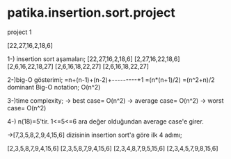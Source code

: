 # patika.insertion.sort.project
project 1

[22,27,16,2,18,6]

1-) insertion sort aşamaları;
[22,27,16,2,18,6]
[2,27,16,22,18,6]
[2,6,16,22,18,27]
[2,6,16,18,22,27]
[2,6,16,18,22,27]

2-)big-O gösterimi;
=n+(n-1)+(n-2)+---------+1
=(n*(n+1)/2)
=(n^2+n)/2
dominant Big-O notation;
O(n^2)

3-)time complexity;
-> best case= O(n^2)
-> average case= O(n^2)
-> worst case= O(n^2)

4-) n(18)=5'tir.
1<=5<=6 ara değer olduğundan average case'e girer.

->[7,3,5,8,2,9,4,15,6] dizisinin insertion sort'a göre ilk 4 adımı;

[2,3,5,8,7,9,4,15,6]
[2,3,5,8,7,9,4,15,6]
[2,3,4,8,7,9,5,15,6]
[2,3,4,5,7,9,8,15,6]
